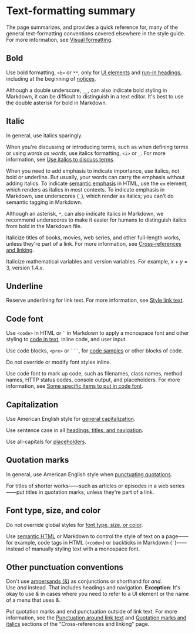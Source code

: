 # Text-formatting summary

The page summarizes, and provides a quick reference for, many of the general text-formatting conventions covered elsewhere in the style guide. For more information, see [Visual formatting](https://developers.google.com/style/semantic-tagging#visual-formatting).

## Bold

Use bold formatting, `<b>` or `**`, only for [UI elements](https://developers.google.com/style/ui-elements#formatting) and [run-in headings](https://developers.google.com/style/lists#types-of-lists), including at the beginning of [notices](https://developers.google.com/style/notices).

Although a double underscore, `__`, can also indicate bold styling in Markdown, it can be difficult to distinguish in a text editor. It's best to use the double asterisk for bold in Markdown.

## Italic

In general, use italics sparingly.

When you're discussing or introducing terms, such as when defining terms or using *words as words*, use italics formatting, `<i>` or `_`. For more information, see [Use italics to discuss terms](https://developers.google.com/style/italics-terms).

When you need to add emphasis to indicate importance, use italics, not bold or underline. But usually, your words can carry the emphasis without adding italics. To indicate [semantic emphasis](https://developers.google.com/style/semantic-tagging) in HTML, use the `em` element, which renders as italics in most contexts. To indicate emphasis in Markdown, use underscores (`_`), which render as italics; you can't do semantic tagging in Markdown.

Although an asterisk, `*`, can also indicate italics in Markdown, we recommend underscores to make it easier for humans to distinguish italics from bold in the Markdown file.

Italicize titles of books, movies, web series, and other full-length works, unless they're part of a link. For more information, see [Cross-references and linking](https://developers.google.com/style/cross-references).

Italicize mathematical variables and version variables. For example, *x* + *y* \= 3, version 1.4.*x*.

## Underline

Reserve underlining for link text. For more information, see [Style link text](https://developers.google.com/style/cross-references#style-link-text).

## Code font

Use `<code>` in HTML or `` ` `` in Markdown to apply a monospace font and other styling to [code in text](https://developers.google.com/style/code-in-text), inline code, and user input.

Use code blocks, `<pre>` or `` ``` ``, for [code samples](https://developers.google.com/style/code-samples) or other blocks of code.

Do not override or modify font styles inline.

Use code font to mark up code, such as filenames, class names, method names, HTTP status codes, console output, and placeholders. For more information, see [Some specific items to put in code font](https://developers.google.com/style/code-in-text#some-specific-items-to-put-in-code-font).

## Capitalization

Use American English style for [general capitalization](https://developers.google.com/style/capitalization).

Use sentence case in all [headings, titles, and navigation](https://developers.google.com/style/capitalization#capitalization-in-titles-and-headings).

Use all-capitals for [placeholders](https://developers.google.com/style/placeholders#placeholder-text).

## Quotation marks

In general, use American English style when [punctuating quotations](https://developers.google.com/style/quotation-marks).

For titles of shorter works——such as articles or episodes in a web series——put titles in quotation marks, unless they're part of a link.

## Font type, size, and color

Do not override global styles for [font type, size, or color](https://developers.google.com/style/fonts).

Use [semantic HTML](https://developers.google.com/style/semantic-tagging) or Markdown to control the style of text on a page——for example, code tags in HTML (`<code>`) or backticks in Markdown (`` ` ``)——instead of manually styling text with a monospace font.

## Other punctuation conventions

Don't use [ampersands (&)](https://developers.google.com/style/word-list#ampersand) as conjunctions or shorthand for *and*. Use *and* instead. That includes headings and navigation. **Exception**: It's okay to use *&* in cases where you need to refer to a UI element or the name of a menu that uses *&*.

Put quotation marks and end punctuation outside of link text. For more information, see the [Punctuation around link text](https://developers.google.com/style/cross-references#punctuation) and [Quotation marks and italics](https://developers.google.com/style/cross-references#quotation-marks-italics) sections of the "Cross-references and linking" page.